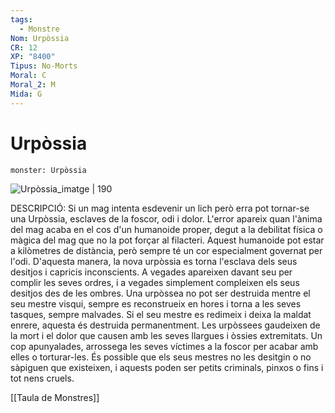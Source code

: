 ```yaml
---
tags:
  - Monstre
Nom: Urpòssia
CR: 12
XP: "8400"
Tipus: No-Morts
Moral: C
Moral_2: M
Mida: G
---
```

# Urpòssia

```statblock
monster: Urpòssia
```

![Urpòssia_imatge | 190](https://i.pinimg.com/originals/ca/66/8f/ca668ffe430492885c4457ad9756510d.png)

DESCRIPCIÓ: 
Si un mag intenta esdevenir un lich però erra pot tornar-se una Urpòssia, esclaves de la foscor, odi i dolor. L'error apareix quan l'ànima del mag acaba en el cos d'un humanoide proper, degut a la debilitat física o màgica del mag que no la pot forçar al filacteri. Aquest humanoide pot estar a kilòmetres de distància, però sempre té un cor especialment governat per l'odi. D'aquesta manera, la nova urpòssia es torna l'esclava dels seus desitjos i capricis inconscients. A vegades apareixen davant seu per complir les seves ordres, i a vegades simplement compleixen els seus desitjos des de les ombres. Una urpòssea no pot ser destruida mentre el seu mestre visqui, sempre es reconstrueix en hores i torna a les seves tasques, sempre malvades. Si el seu mestre es redimeix i deixa la maldat enrere, aquesta és destruida permanentment. Les urpòssees gaudeixen de la mort i el dolor que causen amb les seves llargues i òssies extremitats. Un cop apunyalades, arrossega les seves víctimes a la foscor per acabar amb elles o torturar-les. És possible que els seus mestres no les desitgin o no sàpiguen que existeixen, i aquests poden ser petits criminals, pinxos o fins i tot nens cruels. 

[[Taula de Monstres]]